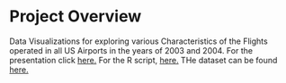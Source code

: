 # Project Overview

Data Visualizations for exploring various Characteristics of the Flights operated in all US Airports in the years of 2003 and 2004. 
For the presentation click [here.](https://github.com/stavralf/US-Airports-Flights-2003-2004-Visualisations/blob/main/Folder1/US%20Flights%20Data%20Visualizations.pdf)
For the R script, [here.](https://github.com/stavralf/US-Airports-Flights-2003-2004-Visualisations/blob/main/Folder1/Flight_Figures_code.R)
THe dataset can be found [here.](https://www.kaggle.com/datasets/flashgordon/usa-airport-dataset?resource=download)
